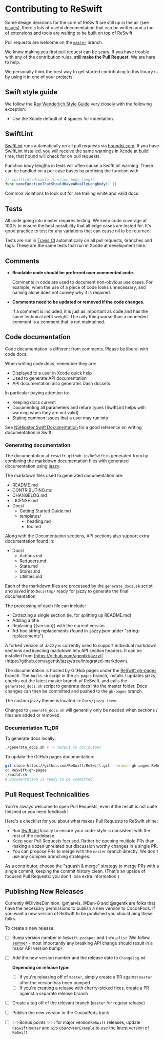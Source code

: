 # Contributing to ReSwift

Some design decisions for the core of ReSwift are still up in the air (see [issues](https://github.com/ReSwift/ReSwift/issues)), there's lots of useful documentation that can be written and a ton of extensions and tools are waiting to be built on top of ReSwift.

Pull requests are welcome on the [`master`](https://github.com/ReSwift/ReSwift) branch.

We know making you first pull request can be scary. If you have trouble with any of the contribution rules, **still make the Pull Request**. We are here to help.

We personally think the best way to get started contributing to this library is by using it in one of your projects!

## Swift style guide

We follow the [Ray Wenderlich Style Guide](https://github.com/raywenderlich/swift-style-guide) very closely with the following exception:

- Use the Xcode default of 4 spaces for indentation.

## SwiftLint

[SwiftLint](https://github.com/realm/SwiftLint) runs automatically on all pull requests via [houndci.com](https://houndci.com/). If you have SwiftLint installed, you will receive the same warnings in Xcode at build time, that hound will check for on pull requests.

Function body lengths in tests will often cause a SwiftLint warning. These can be handled on a per case bases by prefixing the function with:

```swift
// swiftlint:disable function_body_length
func someFunctionThatShouldHaveAReallyLongBody() {}
```

Common violations to look out for are trailing white and valid docs.

## Tests

All code going into master requires testing. We keep code coverage at 100% to ensure the best possibility that all edge cases are tested for. It's good practice to test for any variations that can cause nil to be returned.

Tests are run in [Travis CI](https://travis-ci.org/ReSwift/ReSwift) automatically on all pull requests, branches and tags. These are the same tests that run in Xcode at development time.

## Comments

- **Readable code should be preferred over commented code.**

    Comments in code are used to document non-obvious use cases. For example, when the use of a piece of code looks unnecessary, and naming alone does not convey why it is required.

- **Comments need to be updated or removed if the code changes.**

    If a comment is included, it is just as important as code and has the same technical debt weight. The only thing worse than a unneeded comment is a comment that is not maintained.

## Code documentation

Code documentation is different from comments. Please be liberal with code docs.

When writing code docs, remember they are:

- Displayed to a user in Xcode quick help
- Used to generate API documentation
- API documentation also generates Dash docsets

In particular paying attention to:

- Keeping docs current
- Documenting all parameters and return types (SwiftLint helps with warning when they are not valid)
- Stating common issues that a user may run into

See [NSHipster Swift Documentation](http://nshipster.com/swift-documentation/) for a good reference on writing documentation in Swift.

### Generating documentation

The documentation at `reswift.github.io/ReSwift` is generated from by combining the markdown documentation files with generated documentation using [jazzy](https://github.com/realm/jazzy).

The markdown files used to generated documentation are:

- README.md
- CONTRIBUTING.md
- CHANGELOG.md
- LICENSE.md
- Docs/
    - Getting Started Guide.md
    - templates/
        - heading.md
        - toc.md

Along with the Documentation sections, API sections also support extra documentation found in:

- Docs/
    - Actions.md
    - Reducers.md
    - State.md
    - Stores.md
    - Utilities.md

Each of the markdown files are processed by the `generate_docs.sh` script and saved into `Docs/tmp/` ready for jazzy to generate the final documentation.

The processing of each file can include:

- Extracting a single section (ie, for splitting up README.md)
- Adding a title
- Replacing \{\{version\}\} with the current version
- Ad-hoc string replacements (found in .jazzy.json under "string-replacements")

A forked version of Jazzy is currently used to support individual markdown sections and injecting markdown into API section headers. It can be installed from [https://github.com/agentk/jazzy/](https://github.com/agentk/jazzy/tree/integrated-markdown).

The documentation is hosted by GitHub pages under the [ReSwift gh-pages](https://github.com/ReSwift/ReSwift/tree/gh-pages) branch. The `build.sh` script in the `gh-pages` branch, installs / updates jazzy, checks out the latest master branch of ReSwift, and calls the `generated_docs.sh` script to generate docs into the master folder. Docs changes can then be committed and pushed to the `gh-pages` branch.

The custom jazzy theme is located in: `Docs/jazzy-theme`.

Changes to `generate_docs.sh` will generally only be needed when sections / files are added or removed.

### Documentation TL;DR

To generate docs locally:

```bash
./generate_docs.sh # -> Output to doc_output
```

To update the GitHub pages documentation:

```bash
git clone https://github.com/ReSwift/ReSwift.git --branch gh-pages ReSwift-gh-pages
cd ReSwift-gh-pages
./build.sh
# Documentation is ready to be committed.
```

## Pull Request Technicalities

You're always welcome to open Pull Requests, even if the result is not quite finished or you need feedback!

Here's a checklist for you about what makes Pull Requests to ReSwift shine:

* Run [SwiftLint](https://github.com/realm/SwiftLint) locally to ensure your code-style is consistent with the rest of the codebase.
* Keep your Pull Requests focused. Rather be opening multiple PRs than making a dozen unrelated but discussion worthy changes in a single PR.
* You can propose PRs to merge with the `master` branch directly. We don't use any complex branching strategies.

As a contributor, choose the "squash & merge" strategy to merge PRs with a single commit, keeping the commit history clean. (That's an upside of focused Pull Requests: you don't lose extra information.)

## Publishing New Releases

Currently @DivineDiminion, @mjarvis, @Ben-G and @agentk are folks that have the necessary permissions to publish a new version to CocoaPods. If you want a new version of ReSwift to be published you should ping these folks.

To create a new release:

- [ ] Bump version number in `ReSwift.podspec` and `Info.plist` (We follow [semver](https://semver.org/) - most importantly any breaking API change should result in a major API version bump)

- [ ] Add the new version number and the release date to `Changelog.md`

  **Depending on release type:**
  - [ ] If you're releasing off of `master`, simply create a PR against `master` after the version has been bumped
  - [ ] If you're creating a release with cherry-picked fixes, create a PR against a separate release branch

- [ ] Create a tag off of the relevant branch (`master` for regular release)

- [ ] Publish the new version to the CocoaPods trunk

- [ ] ✨✨Bonus points ✨✨: for major version`ReSwift` releases, update `ReSwiftRouter` and `GitHubBrowserExample` to use the latest version of `ReSwift`



